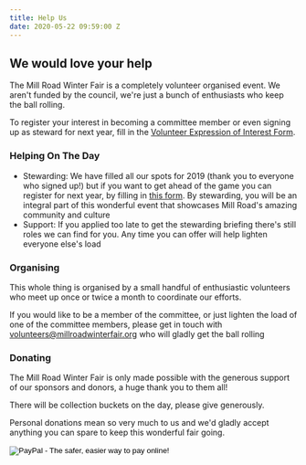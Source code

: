 ```yaml
---
title: Help Us
date: 2020-05-22 09:59:00 Z
---
```


## We would love your help

The Mill Road Winter Fair is a completely volunteer organised event. We aren't funded by the council, we're just a bunch of enthusiasts who keep the ball rolling.

To register your interest in becoming a committee member or even signing up as steward for next year, fill in the [Volunteer Expression of Interest Form](https://www.millroadwinterfair.org/volunteering/).

### Helping On The Day

* Stewarding: We have filled all our spots for 2019 (thank you to everyone who signed up!) but if you want to get ahead of the game you can register for next year, by filling in [this form](https://www.millroadwinterfair.org/volunteering/). By stewarding, you will be an integral part of this wonderful event that showcases Mill Road's amazing community and culture
* Support: If you applied too late to get the stewarding briefing there's still roles we can find for you. Any time you can offer will help lighten everyone else's load

### Organising

This whole thing is organised by a small handful of enthusiastic volunteers who meet up once or twice a month to coordinate our efforts.

If you would like to be a member of the committee, or just lighten the load of one of the committee members, please get in touch with [volunteers@millroadwinterfair.org](mailto:volunteers@millroadwinterfair.org) who will gladly get the ball rolling

### Donating

The Mill Road Winter Fair is only made possible with the generous support of our sponsors and donors, a huge thank you to them all!

There will be collection buckets on the day, please give generously.

Personal donations mean so very much to us and we'd gladly accept anything you can spare to keep this wonderful fair going.

<form class="donate-button" action="https://www.paypal.com/cgi-bin/webscr" method="post" target="_top">
    <input type="hidden" name="cmd" value="_s-xclick">
    <input type="hidden" name="hosted_button_id" value="RNL9TBYJKM9KC">
    <input type="image" src="https://www.paypalobjects.com/en_US/i/btn/btn_donateCC_LG.gif" name="submit" alt="PayPal - The safer, easier way to pay online!" border="0">
    <img alt="" src="https://www.paypalobjects.com/en_GB/i/scr/pixel.gif" width="1" height="1" border="0">
</form>